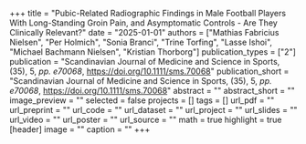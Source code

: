 +++
title = "Pubic-Related Radiographic Findings in Male Football Players With Long-Standing Groin Pain, and Asymptomatic Controls - Are They Clinically Relevant?"
date = "2025-01-01"
authors = ["Mathias Fabricius Nielsen", "Per Holmich", "Sonia Branci", "Trine Torfing", "Lasse Ishoi", "Michael Bachmann Nielsen", "Kristian Thorborg"]
publication_types = ["2"]
publication = "Scandinavian Journal of Medicine and Science in Sports, (35), 5, _pp. e70068_, https://doi.org/10.1111/sms.70068"
publication_short = "Scandinavian Journal of Medicine and Science in Sports, (35), 5, _pp. e70068_, https://doi.org/10.1111/sms.70068"
abstract = ""
abstract_short = ""
image_preview = ""
selected = false
projects = []
tags = []
url_pdf = ""
url_preprint = ""
url_code = ""
url_dataset = ""
url_project = ""
url_slides = ""
url_video = ""
url_poster = ""
url_source = ""
math = true
highlight = true
[header]
image = ""
caption = ""
+++
